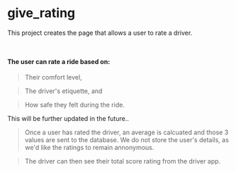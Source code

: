 # give_rating

This project creates the page that allows a user to rate a driver. 

`
` 
#### The user can rate a ride based on:
> Their comfort level,

> The driver's etiquette, and

> How safe they felt during the ride.

This will be further updated in the future..

>Once a user has rated the driver, an average is calcuated and those 3 values are sent to the database. We do not store the user's details, as we'd like the ratings to remain annonymous. 

>The driver can then see their total score rating from the driver app.


